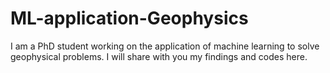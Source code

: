 # ML-application-Geophysics
I am a PhD student working on the application of machine learning to solve geophysical problems. I will share with you my findings and codes here.

